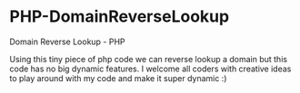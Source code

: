 # PHP-DomainReverseLookup
Domain Reverse Lookup - PHP

Using this tiny piece of php code we can reverse lookup a domain but this code has no big dynamic features. I welcome all coders with creative ideas to play around with my code and make it super dynamic :)
